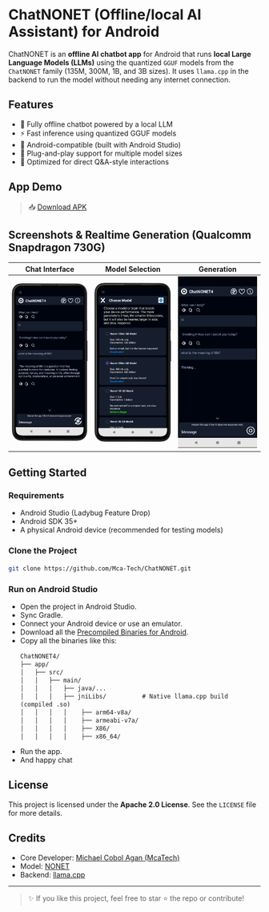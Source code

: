 # ChatNONET (Offline/local AI Assistant) for Android

ChatNONET is an **offline AI chatbot app** for Android that runs **local Large Language Models (LLMs)** using the quantized `GGUF` models from the `ChatNONET` family (135M, 300M, 1B, and 3B sizes). It uses `llama.cpp` in the backend to run the model without needing any internet connection.

## Features

- 🧠 Fully offline chatbot powered by a local LLM
- ⚡ Fast inference using quantized GGUF models
- 📱 Android-compatible (built with Android Studio)
- 📂 Plug-and-play support for multiple model sizes
- 💬 Optimized for direct Q&A-style interactions

## App Demo

> 📥 [Download APK](https://example.com/chatnonet.apk)

## Screenshots & Realtime Generation (Qualcomm Snapdragon 730G)

| Chat Interface | Model Selection | Generation | 
|----------------|-----------------|-----------------|
| ![](screenshots/Screenshot_20250629_150920.png) | ![](screenshots/Screenshot_20250629_150941.png) | ![](screenshots/realtime_generation.gif)

## Getting Started

### Requirements

- Android Studio (Ladybug Feature Drop)
- Android SDK 35+
- A physical Android device (recommended for testing models)

### Clone the Project

```bash
git clone https://github.com/Mca-Tech/ChatNONET.git
```

### Run on Android Studio

- Open the project in Android Studio.
- Sync Gradle.
- Connect your Android device or use an emulator.
- Download all the [Precompiled Binaries for Android](https://example.com/chatnonet.apk).
- Copy all the binaries like this:
    ```
    ChatNONET4/
    ├── app/
    │   ├── src/
    │   │   ├── main/
    │   │   │   ├── java/...
    │   │   │   ├── jniLibs/          # Native llama.cpp build (compiled .so)
    │   │   │   │    ├── arm64-v8a/
    │   │   │   │    ├── armeabi-v7a/
    │   │   │   │    ├── X86/
    │   │   │   │    ├── x86_64/
    ```
- Run the app.
- And happy chat

## License

This project is licensed under the **Apache 2.0 License**. See the `LICENSE` file for more details.

## Credits

- Core Developer: [Michael Cobol Agan (McaTech)](https://www.facebook.com/michael.cobol.agan.2025/)
- Model: [NONET](https://huggingface.co/McaTech/Nonet)
- Backend: [llama.cpp](https://github.com/ggerganov/llama.cpp)

---

> ✨ If you like this project, feel free to star ⭐ the repo or contribute!

